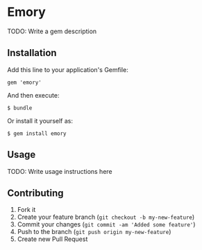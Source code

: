 # Emory

TODO: Write a gem description

## Installation

Add this line to your application's Gemfile:

    gem 'emory'

And then execute:

    $ bundle

Or install it yourself as:

    $ gem install emory

## Usage

TODO: Write usage instructions here

## Contributing

1. Fork it
2. Create your feature branch (`git checkout -b my-new-feature`)
3. Commit your changes (`git commit -am 'Added some feature'`)
4. Push to the branch (`git push origin my-new-feature`)
5. Create new Pull Request
